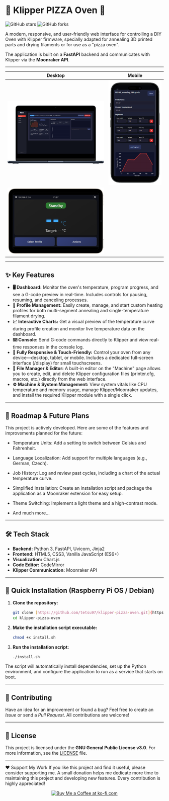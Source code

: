 # 🍕 Klipper PIZZA Oven 🍕

![GitHub stars](https://img.shields.io/github/stars/tetsu97/klipper-pizza-oven?style=social)
![GitHub forks](https://img.shields.io/github/forks/tetsu97/klipper-pizza-oven?style=social)


A modern, responsive, and user-friendly web interface for controlling a DIY Oven with Klipper firmware, specially adapted for annealing 3D printed parts and drying filaments or for use as a "pizza oven".

The application is built on a **FastAPI** backend and communicates with Klipper via the **Moonraker API**.

---

| Desktop | Mobile |
| :---: | :---: |
| ![Dashboard View](/docs/images/preview1.png) | ![Profiles View](./docs/images/preview2.png) |
| ![Profiles View](./docs/images/preview3.png) |

---

## ✨ Key Features

* **🖥️ Dashboard:** Monitor the oven's temperature, program progress, and see a G-code preview in real-time. Includes controls for pausing, resuming, and canceling processes.
* **📂 Profile Management:** Easily create, manage, and start custom heating profiles for both multi-segment annealing and single-temperature filament drying.
* **📈 Interactive Charts:** Get a visual preview of the temperature curve during profile creation and monitor live temperature data on the dashboard.
* **⌨️ Console:** Send G-code commands directly to Klipper and view real-time responses in the console log.
* **📱 Fully Responsive & Touch-Friendly:** Control your oven from any device—desktop, tablet, or mobile. Includes a dedicated full-screen interface (/display) for small touchscreens.
* **📝 File Manager & Editor:** A built-in editor on the "Machine" page allows you to create, edit, and delete Klipper configuration files (printer.cfg, macros, etc.) directly from the web interface.
* **⚙️ Machine & System Management:** View system vitals like CPU temperature and memory usage, manage Klipper/Moonraker updates, and install the required Klipper module with a single click.

---

## 🚀 Roadmap & Future Plans

This project is actively developed. Here are some of the features and improvements planned for the future:

* Temperature Units: Add a setting to switch between Celsius and Fahrenheit.

* Language Localization: Add support for multiple languages (e.g., German, Czech).

* Job History: Log and review past cycles, including a chart of the actual temperature curve.

* Simplified Installation: Create an installation script and package the application as a Moonraker extension for easy setup.

* Theme Switching: Implement a light theme and a high-contrast mode.

* And much more...

---

## 🛠️ Tech Stack

* **Backend:** Python 3, FastAPI, Uvicorn, Jinja2
* **Frontend:** HTML5, CSS3, Vanilla JavaScript (ES6+)
* **Visualization:** Chart.js
* **Code Editor:** CodeMirror
* **Klipper Communication:** Moonraker API

---

## 🚀 Quick Installation (Raspberry Pi OS / Debian)

1.  **Clone the repository:**
    ```bash
    git clone [https://github.com/tetsu97/klipper-pizza-oven.git](https://github.com/tetsu97/klipper-pizza-oven.git)
    cd klipper-pizza-oven
    ```

2.  **Make the installation script executable:**
    ```bash
    chmod +x install.sh
    ```

3.  **Run the installation script:**
    ```bash
    ./install.sh
    ```

The script will automatically install dependencies, set up the Python environment, and configure the application to run as a service that starts on boot.

---

## 🤝 Contributing

Have an idea for an improvement or found a bug? Feel free to create an *Issue* or send a *Pull Request*. All contributions are welcome!

---

## 📄 License

This project is licensed under the **GNU General Public License v3.0**. For more information, see the [LICENSE](LICENSE) file.

---

❤️ Support My Work
If you like this project and find it useful, please consider supporting me. A small donation helps me dedicate more time to maintaining this project and developing new features. Every contribution is highly appreciated!


<div align="center">
<a href="https://ko-fi.com/tetsu97" target="_blank">
<img src="https://storage.ko-fi.com/cdn/opengraph_assets/default_creator_og/hz_profile_page.png" alt="Buy Me a Coffee at ko-fi.com" style="height: 150px !important; width: auto !important;">
</a>
</div>
